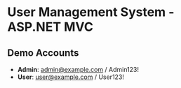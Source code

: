# User Management System - ASP.NET MVC

## Demo Accounts
- **Admin**: admin@example.com / Admin123!
- **User**: user@example.com / User123!

